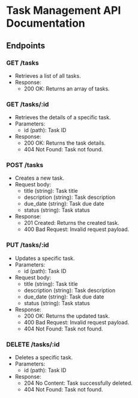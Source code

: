 # Task Management API Documentation

## Endpoints

### GET /tasks
- Retrieves a list of all tasks.
- Response:
  - 200 OK: Returns an array of tasks.

### GET /tasks/:id
- Retrieves the details of a specific task.
- Parameters:
  - id (path): Task ID
- Response:
  - 200 OK: Returns the task details.
  - 404 Not Found: Task not found.

### POST /tasks
- Creates a new task.
- Request body:
  - title (string): Task title
  - description (string): Task description
  - due_date (string): Task due date
  - status (string): Task status
- Response:
  - 201 Created: Returns the created task.
  - 400 Bad Request: Invalid request payload.

### PUT /tasks/:id
- Updates a specific task.
- Parameters:
  - id (path): Task ID
- Request body:
  - title (string): Task title
  - description (string): Task description
  - due_date (string): Task due date
  - status (string): Task status
- Response:
  - 200 OK: Returns the updated task.
  - 400 Bad Request: Invalid request payload.
  - 404 Not Found: Task not found.

### DELETE /tasks/:id
- Deletes a specific task.
- Parameters:
  - id (path): Task ID
- Response:
  - 204 No Content: Task successfully deleted.
  - 404 Not Found: Task not found.
